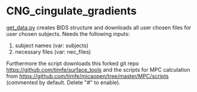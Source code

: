 # CNG_cingulate_gradients

[get_data.py](get_data.py) creates BIDS structure and downloads all user chosen files for user chosen subjects.
Needs the following inputs:
1. subject names (var: subjects)
2. necessary files (var: nec_files)

Furthermore the script downloads this forked git repo https://github.com/timfe/surface_tools and the scripts for MPC calculation from https://github.com/timfe/micaopen/tree/master/MPC/scripts (commented by default. Delete "#" to enable).


